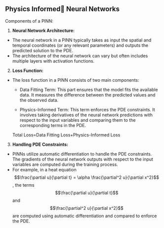 ## Physics Informed🚀 Neural Networks

Components of a PINN:

1. **Neural Network Architecture:**

  * The neural network in a PINN typically takes as input the spatial and temporal coordinates (or any relevant parameters) and outputs the predicted solution to the PDE.
  * The architecture of the neural network can vary but often includes multiple layers with activation functions.

2. **Loss Function:**

  * The loss function in a PINN consists of two main components:

    * Data Fitting Term: This part ensures that the model fits the available data. It measures the difference between the predicted values and the observed data.

    * Physics-Informed Term: This term enforces the PDE constraints. It involves taking derivatives of the neural network predictions with respect to the input variables and comparing them to the corresponding terms in the PDE.

    Total Loss=Data Fitting Loss+Physics-Informed Loss

3. **Handling PDE Constraints:**

* PINNs utilize automatic differentiation to handle the PDE constraints. The gradients of the neural network outputs with respect to the input variables are computed during the training process.
* For example, in a heat equation  $$\frac{\partial u}{\partial t} = \alpha \frac{\partial^2 u}{\partial x^2}$$, the terms $$\frac{\partial u}{\partial t}$$ and $$\frac{\partial^2 u}{\partial x^2}$$ are computed using automatic differentiation and compared to enforce the PDE.
